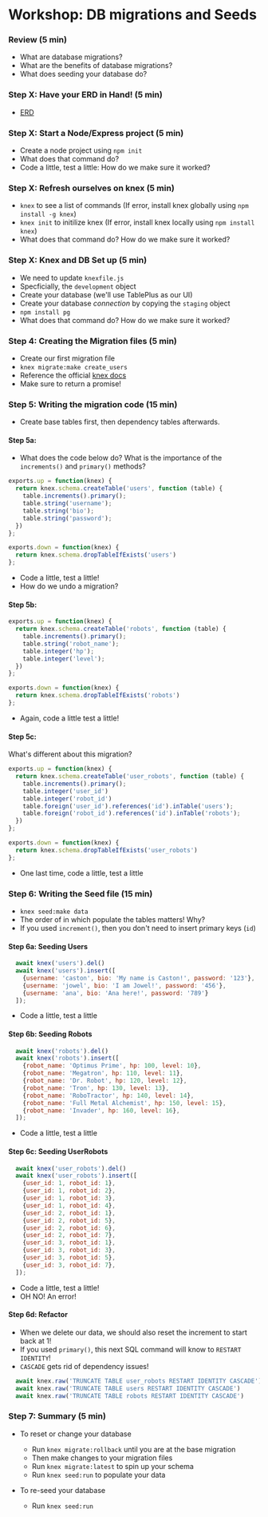 # Workshop: DB migrations and Seeds

### Review (5 min)
- What are database migrations?
- What are the benefits of database migrations?
- What does seeding your database do?

### Step X: Have your ERD in Hand! (5 min)
- [ERD](https://viewer.diagrams.net/?tags=%7B%7D&highlight=0000ff&edit=_blank&layers=1&nav=1#G1nvP0HjgBdrqhqcMeShTi2SkIWInIZzmy)

### Step X: Start a Node/Express project (5 min)
- Create a node project using `npm init`
- What does that command do? 
- Code a little, test a little: How do we make sure it worked?

### Step X: Refresh ourselves on knex (5 min)
- `knex` to see a list of commands (If error, install knex globally using `npm install -g knex`)
- `knex init` to initilize knex (If error, install knex locally using `npm install knex`)
- What does that command do? How do we make sure it worked?

### Step X: Knex and DB Set up (5 min)
- We need to update `knexfile.js`
- Specficially, the `development` object
- Create your database (we'll use TablePlus as our UI)
- Create your database _connection_ by copying the `staging` object
- `npm install pg`
- What does that command do? How do we make sure it worked?

### Step 4: Creating the Migration files (5 min)
- Create our first migration file
- `knex migrate:make create_users`
- Reference the official [knex docs](https://knexjs.org/guide/schema-builder.html)
- Make sure to return a promise!

### Step 5: Writing the migration code (15 min)
- Create base tables first, then dependency tables afterwards. 

#### Step 5a:
- What does the code below do? What is the importance of the `increments()` and `primary()` methods?

```js
exports.up = function(knex) {
  return knex.schema.createTable('users', function (table) {
    table.increments().primary();
    table.string('username');
    table.string('bio');
    table.string('password');
  })
};

exports.down = function(knex) {
  return knex.schema.dropTableIfExists('users')
};
```
- Code a little, test a little!
- How do we undo a migration?

#### Step 5b:
```js
exports.up = function(knex) {
  return knex.schema.createTable('robots', function (table) {
    table.increments().primary();
    table.string('robot_name');
    table.integer('hp');
    table.integer('level');
  })
};

exports.down = function(knex) {
  return knex.schema.dropTableIfExists('robots')
};
```
- Again, code a little test a little!

#### Step 5c:
What's different about this migration?
```js
exports.up = function(knex) {
  return knex.schema.createTable('user_robots', function (table) {
    table.increments().primary();
    table.integer('user_id')
    table.integer('robot_id')
    table.foreign('user_id').references('id').inTable('users');
    table.foreign('robot_id').references('id').inTable('robots');
  })
};

exports.down = function(knex) {
  return knex.schema.dropTableIfExists('user_robots')
};
```
- One last time, code a little, test a little

### Step 6: Writing the Seed file (15 min)
- `knex seed:make data`
- The order of in which populate the tables matters! Why?
- If you used `increment()`, then you don't need to insert primary keys (`id`)

#### Step 6a: Seeding Users

```js
  await knex('users').del()
  await knex('users').insert([
    {username: 'caston', bio: 'My name is Caston!', password: '123'},
    {username: 'jowel', bio: 'I am Jowel!', password: '456'},
    {username: 'ana', bio: 'Ana here!', password: '789'}
  ]);
```
- Code a little, test a little

#### Step 6b: Seeding Robots

```js
  await knex('robots').del()
  await knex('robots').insert([
    {robot_name: 'Optimus Prime', hp: 100, level: 10},
    {robot_name: 'Megatron', hp: 110, level: 11},
    {robot_name: 'Dr. Robot', hp: 120, level: 12},
    {robot_name: 'Tron', hp: 130, level: 13},
    {robot_name: 'RoboTractor', hp: 140, level: 14},
    {robot_name: 'Full Metal Alchemist', hp: 150, level: 15},
    {robot_name: 'Invader', hp: 160, level: 16},
  ]);
```
- Code a little, test a little

#### Step 6c: Seeding UserRobots

```js
  await knex('user_robots').del()
  await knex('user_robots').insert([
    {user_id: 1, robot_id: 1},
    {user_id: 1, robot_id: 2},
    {user_id: 1, robot_id: 3},
    {user_id: 1, robot_id: 4},
    {user_id: 2, robot_id: 1},
    {user_id: 2, robot_id: 5},
    {user_id: 2, robot_id: 6},
    {user_id: 2, robot_id: 7},
    {user_id: 3, robot_id: 1},
    {user_id: 3, robot_id: 3},
    {user_id: 3, robot_id: 5},
    {user_id: 3, robot_id: 7},
  ]);
```
- Code a little, test a little!
- OH NO! An error!

#### Step 6d: Refactor 
- When we delete our data, we should also reset the increment to start back at 1!
- If you used `primary()`, this next SQL command will know to `RESTART IDENTITY`!
- `CASCADE` gets rid of dependency issues!

```js
  await knex.raw('TRUNCATE TABLE user_robots RESTART IDENTITY CASCADE')
  await knex.raw('TRUNCATE TABLE users RESTART IDENTITY CASCADE')
  await knex.raw('TRUNCATE TABLE robots RESTART IDENTITY CASCADE')
```

### Step 7: Summary (5 min)
- To reset or change your database
  - Run `knex migrate:rollback` until you are at the base migration
  - Then make changes to your migration files
  - Run `knex migrate:latest` to spin up your schema 
  - Run `knex seed:run` to populate your data

- To re-seed your database
  - Run `knex seed:run`